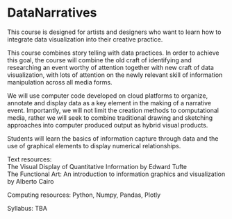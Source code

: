 # DataNarratives

This course is designed for artists and designers who want to learn how to integrate data visualization into their creative practice.

This course combines story telling with data practices. In order to achieve this goal, the course will combine the old craft of identifying and researching an event worthy of attention together with new craft of data visualization, with lots of attention on the newly relevant skill of information manipulation across all media forms.  

We will use computer code developed on cloud platforms to organize, annotate and display data as a key element in the making of a narrative event. Importantly, we will not limit the creation methods to computational media, rather we will seek to combine traditional drawing and sketching approaches into computer produced output as hybrid visual products.

Students will learn the basics of information capture through data and the use of graphical elements to display numerical relationships.  

Text resources:   
The Visual Display of Quantitative Information by Edward Tufte  
The Functional Art: An introduction to information graphics and visualization by Alberto Cairo

Computing resources:
Python, Numpy, Pandas, Plotly  

Syllabus:
TBA  
